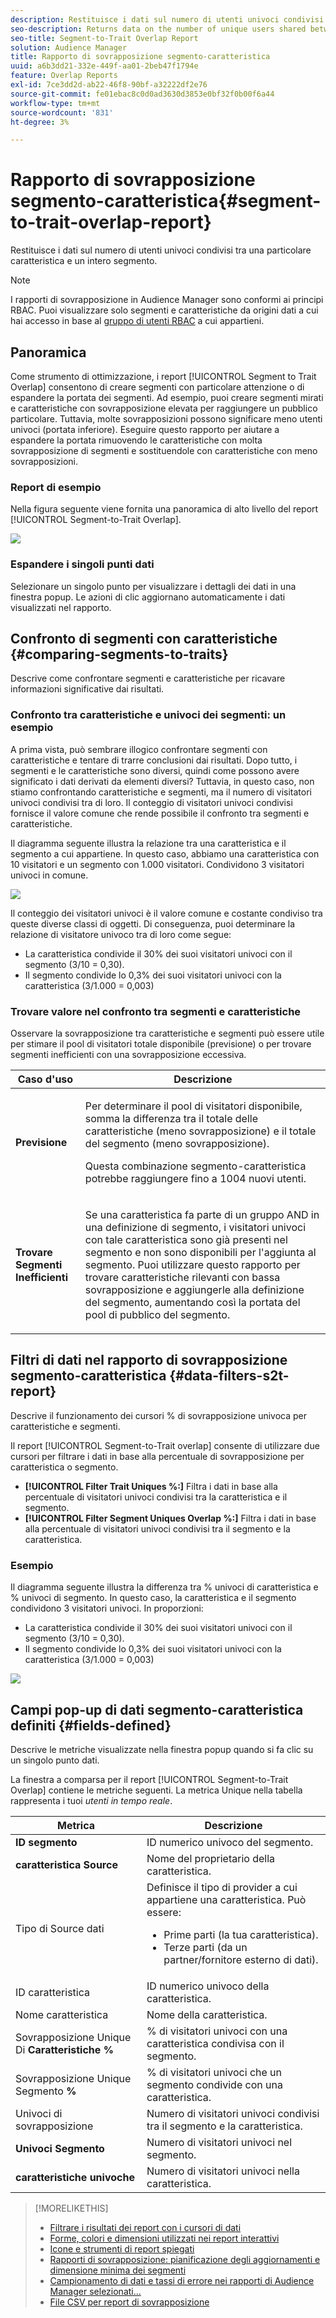 ```yaml
---
description: Restituisce i dati sul numero di utenti univoci condivisi tra una particolare caratteristica e un intero segmento.
seo-description: Returns data on the number of unique users shared between a particular trait and an entire segment.
seo-title: Segment-to-Trait Overlap Report
solution: Audience Manager
title: Rapporto di sovrapposizione segmento-caratteristica
uuid: a6b3dd21-332e-449f-aa01-2beb47f1794e
feature: Overlap Reports
exl-id: 7ce3dd2d-ab22-46f8-90bf-a32222df2e76
source-git-commit: fe01ebac8c0d0ad3630d3853e0bf32f0b00f6a44
workflow-type: tm+mt
source-wordcount: '831'
ht-degree: 3%

---
```


# Rapporto di sovrapposizione segmento-caratteristica{#segment-to-trait-overlap-report}

Restituisce i dati sul numero di utenti univoci condivisi tra una particolare caratteristica e un intero segmento.

>[!NOTE]
>
>I rapporti di sovrapposizione in Audience Manager sono conformi ai principi RBAC. Puoi visualizzare solo segmenti e caratteristiche da origini dati a cui hai accesso in base al [gruppo di utenti RBAC](/help/using/features/administration/administration-overview.md) a cui appartieni.

<!-- 

c_segment_trait_overlap.xml

 -->

## Panoramica

Come strumento di ottimizzazione, i report [!UICONTROL Segment to Trait Overlap] consentono di creare segmenti con particolare attenzione o di espandere la portata dei segmenti. Ad esempio, puoi creare segmenti mirati e caratteristiche con sovrapposizione elevata per raggiungere un pubblico particolare. Tuttavia, molte sovrapposizioni possono significare meno utenti univoci (portata inferiore). Eseguire questo rapporto per aiutare a espandere la portata rimuovendo le caratteristiche con molta sovrapposizione di segmenti e sostituendole con caratteristiche con meno sovrapposizioni.

### Report di esempio

Nella figura seguente viene fornita una panoramica di alto livello del report [!UICONTROL Segment-to-Trait Overlap].

![](assets/segment-to-trait-overlap.png)

### Espandere i singoli punti dati

Selezionare un singolo punto per visualizzare i dettagli dei dati in una finestra popup. Le azioni di clic aggiornano automaticamente i dati visualizzati nel rapporto.

## Confronto di segmenti con caratteristiche {#comparing-segments-to-traits}

Descrive come confrontare segmenti e caratteristiche per ricavare informazioni significative dai risultati.

<!-- 

c_compare_s2t.xml

 -->

### Confronto tra caratteristiche e univoci dei segmenti: un esempio

A prima vista, può sembrare illogico confrontare segmenti con caratteristiche e tentare di trarre conclusioni dai risultati. Dopo tutto, i segmenti e le caratteristiche sono diversi, quindi come possono avere significato i dati derivati da elementi diversi? Tuttavia, in questo caso, non stiamo confrontando caratteristiche e segmenti, ma il numero di visitatori univoci condivisi tra di loro. Il conteggio di visitatori univoci condivisi fornisce il valore comune che rende possibile il confronto tra segmenti e caratteristiche.

Il diagramma seguente illustra la relazione tra una caratteristica e il segmento a cui appartiene. In questo caso, abbiamo una caratteristica con 10 visitatori e un segmento con 1.000 visitatori. Condividono 3 visitatori univoci in comune.

![](assets/s2t.png)

Il conteggio dei visitatori univoci è il valore comune e costante condiviso tra queste diverse classi di oggetti. Di conseguenza, puoi determinare la relazione di visitatore univoco tra di loro come segue:

* La caratteristica condivide il 30% dei suoi visitatori univoci con il segmento (3/10 = 0,30).
* Il segmento condivide lo 0,3% dei suoi visitatori univoci con la caratteristica (3/1.000 = 0,003)

### Trovare valore nel confronto tra segmenti e caratteristiche

Osservare la sovrapposizione tra caratteristiche e segmenti può essere utile per stimare il pool di visitatori totale disponibile (previsione) o per trovare segmenti inefficienti con una sovrapposizione eccessiva.

<table id="table_5B211EF95216426299EB20253A5A9C1B"> 
 <thead> 
  <tr> 
   <th colname="col1" class="entry"> Caso d'uso </th> 
   <th colname="col2" class="entry"> Descrizione </th> 
  </tr>
 </thead>
 <tbody> 
  <tr> 
   <td colname="col1"><b>Previsione</b> </td> 
   <td colname="col2"> <p>Per determinare il pool di visitatori disponibile, somma la differenza tra il totale delle caratteristiche (meno sovrapposizione) e il totale del segmento (meno sovrapposizione). </p> <p>Questa combinazione segmento-caratteristica potrebbe raggiungere fino a 1004 nuovi utenti. </p> </td> 
  </tr> 
  <tr> 
   <td colname="col1"><b>Trovare Segmenti Inefficienti</b> </td> 
   <td colname="col2"> <p>Se una caratteristica fa parte di un gruppo <span class="wintitle"> AND</span> in una definizione di segmento, i visitatori univoci con tale caratteristica sono già presenti nel segmento e non sono disponibili per l'aggiunta al segmento. Puoi utilizzare questo rapporto per trovare caratteristiche rilevanti con bassa sovrapposizione e aggiungerle alla definizione del segmento, aumentando così la portata del pool di pubblico del segmento. </p> </td> 
  </tr> 
 </tbody> 
</table>

## Filtri di dati nel rapporto di sovrapposizione segmento-caratteristica {#data-filters-s2t-report}

Descrive il funzionamento dei cursori % di sovrapposizione univoca per caratteristiche e segmenti.

<!-- 

r_s2t_sliders.xml

 -->

Il report [!UICONTROL Segment-to-Trait overlap] consente di utilizzare due cursori per filtrare i dati in base alla percentuale di sovrapposizione per caratteristica o segmento.

* **[!UICONTROL Filter Trait Uniques %:]** Filtra i dati in base alla percentuale di visitatori univoci condivisi tra la caratteristica e il segmento.
* **[!UICONTROL Filter Segment Uniques Overlap %:]** Filtra i dati in base alla percentuale di visitatori univoci condivisi tra il segmento e la caratteristica.

### Esempio

Il diagramma seguente illustra la differenza tra % univoci di caratteristica e % univoci di segmento. In questo caso, la caratteristica e il segmento condividono 3 visitatori univoci. In proporzioni:

* La caratteristica condivide il 30% dei suoi visitatori univoci con il segmento (3/10 = 0,30).
* Il segmento condivide lo 0,3% dei suoi visitatori univoci con la caratteristica (3/1.000 = 0,003)

![](assets/s2t.png)

## Campi pop-up di dati segmento-caratteristica definiti {#fields-defined}

Descrive le metriche visualizzate nella finestra popup quando si fa clic su un singolo punto dati.

<!-- 

r_s2t_data_pop.xml

 -->

La finestra a comparsa per il report [!UICONTROL Segment-to-Trait Overlap] contiene le metriche seguenti. La metrica Unique nella tabella rappresenta i tuoi *utenti in tempo reale*.

<table id="table_4AF72754276242FFB11543635B43AD90"> 
 <thead> 
  <tr> 
   <th colname="col1" class="entry"> Metrica </th> 
   <th colname="col2" class="entry"> Descrizione </th> 
  </tr>
 </thead>
 <tbody> 
  <tr> 
   <td colname="col1"><b><span class="wintitle"> ID segmento</span></b> </td> 
   <td colname="col2"> ID numerico univoco del segmento. </td> 
  </tr> 
  <tr> 
   <td colname="col1"><b><span class="wintitle"> caratteristica Source </span></b> </td> 
   <td colname="col2"> Nome del proprietario della caratteristica. </td> 
  </tr> 
  <tr> 
   <td colname="col1">Tipo di Source dati <b><span class="wintitle"></span></b> </td> 
   <td colname="col2">Definisce il tipo di provider a cui appartiene una caratteristica. Può essere: 
    <ul id="ul_0477C04A33FD4F5D998B98984E6554D3"> 
     <li id="li_50FCA48EDB5843AB8FB6C34ED2C0067D">Prime parti (la tua caratteristica). </li> 
     <li id="li_4F6148EDAEFE43FA8D505944E9FE3855">Terze parti (da un partner/fornitore esterno di dati). </li> 
    </ul> </td> 
  </tr> 
  <tr> 
   <td colname="col1">ID caratteristica <b><span class="wintitle"></span></b> </td> 
   <td colname="col2"> ID numerico univoco della caratteristica. </td> 
  </tr> 
  <tr> 
   <td colname="col1">Nome caratteristica <b><span class="wintitle"></span></b> </td> 
   <td colname="col2"> Nome della caratteristica. </td> 
  </tr> 
  <tr> 
   <td colname="col1">Sovrapposizione Unique Di <b><span class="wintitle"> Caratteristiche %</span></b> </td> 
   <td colname="col2"> % di visitatori univoci con una caratteristica condivisa con il segmento. </td> 
  </tr> 
  <tr> 
   <td colname="col1">Sovrapposizione Unique Segmento <b><span class="wintitle"> %</span></b> </td> 
   <td colname="col2"> % di visitatori univoci che un segmento condivide con una caratteristica. </td> 
  </tr> 
  <tr> 
   <td colname="col1">Univoci di sovrapposizione <b><span class="wintitle"></span></b> </td> 
   <td colname="col2"> Numero di visitatori univoci condivisi tra il segmento e la caratteristica. </td> 
  </tr> 
  <tr> 
   <td colname="col1"><b><span class="wintitle"> Univoci Segmento</span></b> </td> 
   <td colname="col2"> Numero di visitatori univoci nel segmento. </td> 
  </tr> 
  <tr> 
   <td colname="col1"><b><span class="wintitle"> caratteristiche univoche</span></b> </td> 
   <td colname="col2"> Numero di visitatori univoci nella caratteristica. </td> 
  </tr> 
 </tbody> 
</table>

>[!MORELIKETHIS]
>
>* [Filtrare i risultati dei report con i cursori di dati](../../reporting/dynamic-reports/data-sliders.md)
>* [Forme, colori e dimensioni utilizzati nei report interattivi](../../reporting/dynamic-reports/interactive-report-technology.md#shapes-colors-sizes)
>* [Icone e strumenti di report spiegati](../../reporting/dynamic-reports/interactive-report-technology.md#icons-tools-explained)
>* [Rapporti di sovrapposizione: pianificazione degli aggiornamenti e dimensione minima dei segmenti](../../reporting/dynamic-reports/overlap-minimum-segment-size.md)
>* [Campionamento di dati e tassi di errore nei rapporti di Audience Manager selezionati...](../../reporting/report-sampling.md)
>* [File CSV per report di sovrapposizione](../../reporting/dynamic-reports/overlap-csv-files.md)
